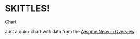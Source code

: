 # SKITTLES!

[Chart](https://nraw.github.io/awesome_nvim_chart/)

Just a quick chart with data from the [Aesome Neovim Overview](https://github.com/trackawesomelist/trackawesomelist/blob/main/content/rockerBOO/awesome-neovim/readme/README.md).


